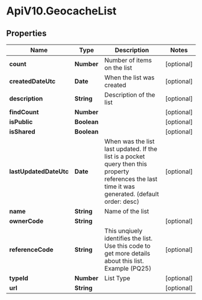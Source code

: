 # ApiV10.GeocacheList

## Properties

Name | Type | Description | Notes
------------ | ------------- | ------------- | -------------
**count** | **Number** | Number of items on the list | [optional] 
**createdDateUtc** | **Date** | When the list was created | [optional] 
**description** | **String** | Description of the list | [optional] 
**findCount** | **Number** |  | [optional] 
**isPublic** | **Boolean** |  | [optional] 
**isShared** | **Boolean** |  | [optional] 
**lastUpdatedDateUtc** | **Date** | When was the list last updated.  If the list is a pocket query then this property references the last time it was generated. (default order: desc) | [optional] 
**name** | **String** | Name of the list | 
**ownerCode** | **String** |  | [optional] 
**referenceCode** | **String** | This unqiuely identifies the list.  Use this code to get more details about this list. Example (PQ25) | [optional] 
**typeId** | **Number** | List Type | [optional] 
**url** | **String** |  | [optional] 



